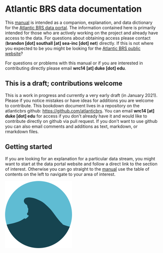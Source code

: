 # Atlantic BRS data documentation
This [manual](https://atlanticbrs.github.io/data_docs) is intended as a companion, explanation, and data dictionary for the [Atlantic BRS data portal](https://brsdataportalbeta.netlify.app). The information contained here is primarily intended for those who are actively working on the project and already have access to the data. For questions about obtaining access please contact (**brandon [dot] southall [at] sea-inc [dot] net**) directly. If this is not where you expected to be you might be looking for the [Atlantic BRS public website](https://brsmainpagebeta.netlify.app)?

For questions or problems with this manual or if you are interested in contributing directly please email **wrc14 [at] duke [dot] edu**.

## This is a draft; contributions welcome

This is a work in progress and currently a very early draft (in January 2021). Please if you notice mistakes or have ideas for additions you are welcome to contribute. This bookdown document lives in a repository on the atlanticbrs github: https://github.com/atlanticbrs. You can email **wrc14 [at] duke [dot] edu** for access if you don't already have it and would like to contribute directly on github via pull request. If you don't want to use github you can also email comments and additions as text, markdown, or rmarkdown files.

## Getting started

If you are looking for an explanation for a particular data stream, you might want to start at the data portal website and follow a direct link to the section of interest. Otherwise you can go straight to the [manual](https://atlanticbrs.github.io/data_docs) use the table of contents on the left to navigate to your area of interest.

![](images/logo.svg)
